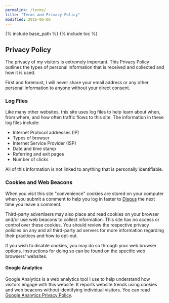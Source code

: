 ```yaml
---
permalink: /terms/
title: "Terms and Privacy Policy"
modified: 2016-06-06
---
```


{% include base_path %}
{% include toc %}

## Privacy Policy

The privacy of my visitors is extremely important. This Privacy Policy
outlines the types of personal information that is received and
collected and how it is used.

First and foremost, I will never share your email address or any other
personal information to anyone without your direct consent.

### Log Files

Like many other websites, this site uses log files to help learn about
when, from where, and how often traffic flows to this site. The information
in these log files include:

* Internet Protocol addresses (IP)
* Types of browser
* Internet Service Provider (ISP)
* Date and time stamp
* Referring and exit pages
* Number of clicks

All of this information is not linked to anything that is personally
identifiable.

### Cookies and Web Beacons

When you visit this site "convenience" cookies are stored on your computer
when you submit a comment to help you log in faster to
[Disqus](http://disqus.com) the next time you leave a comment.

Third-party advertisers may also place and read cookies on your browser
and/or use web beacons to collect information. This site has no access or
control over these cookies. You should review the respective privacy
policies on any and all third-party ad servers for more information
regarding their practices and how to opt-out.

If you wish to disable cookies, you may do so through your web browser
options. Instructions for doing so can be found on the specific web
browsers' websites.

#### Google Analytics

Google Analytics is a web analytics tool I use to help understand how
visitors engage with this website. It reports website trends using cookies
and web beacons without identifying individual visitors. You can read
[Google Analytics Privacy Policy](http://www.google.com/analytics/learn/privacy.html).
